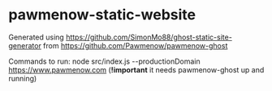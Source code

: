 # pawmenow-static-website

Generated using https://github.com/SimonMo88/ghost-static-site-generator from https://github.com/Pawmenow/pawmenow-ghost

Commands to run: node src/index.js --productionDomain https://www.pawmenow.com (**!important** it needs pawmenow-ghost up and running)
